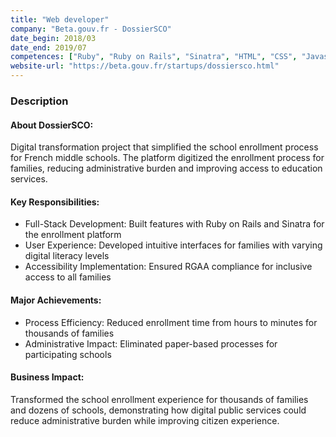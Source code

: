 ```yaml
---
title: "Web developer"
company: "Beta.gouv.fr - DossierSCO"
date_begin: 2018/03
date_end: 2019/07
competences: ["Ruby", "Ruby on Rails", "Sinatra", "HTML", "CSS", "Javascript", "OVH", "Accessibility RGAA", "W3C", "Web application security", "web development"]
website-url: "https://beta.gouv.fr/startups/dossiersco.html"
---
```

### Description

#### About DossierSCO:
Digital transformation project that simplified the school enrollment process for French middle schools. The platform digitized the enrollment process for families, reducing administrative burden and improving access to education services.

#### Key Responsibilities:
- Full-Stack Development: Built features with Ruby on Rails and Sinatra for the enrollment platform
- User Experience: Developed intuitive interfaces for families with varying digital literacy levels
- Accessibility Implementation: Ensured RGAA compliance for inclusive access to all families

#### Major Achievements:
- Process Efficiency: Reduced enrollment time from hours to minutes for thousands of families
- Administrative Impact: Eliminated paper-based processes for participating schools

#### Business Impact:
Transformed the school enrollment experience for thousands of families and dozens of schools, demonstrating how digital public services could reduce administrative burden while improving citizen experience.
